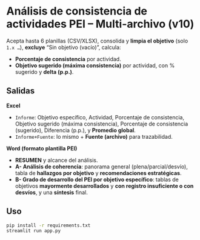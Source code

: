 # Análisis de consistencia de actividades PEI – Multi-archivo (v10)

Acepta hasta 6 planillas (CSV/XLSX), consolida y **limpia el objetivo** (solo `1.x …`), **excluye** “Sin objetivo (vacío)”, calcula:

- **Porcentaje de consistencia** por actividad.
- **Objetivo sugerido (máxima consistencia)** por actividad, con % sugerido y **delta (p.p.)**.

## Salidas
**Excel**
- `Informe`: Objetivo específico, Actividad, Porcentaje de consistencia, Objetivo sugerido (máxima consistencia),
  Porcentaje de consistencia (sugerido), Diferencia (p.p.), y **Promedio global**.
- `Informe+Fuente`: lo mismo + **Fuente (archivo)** para trazabilidad.

**Word (formato plantilla PEI)**
- **RESUMEN** y alcance del análisis.
- **A- Análisis de coherencia**: panorama general (plena/parcial/desvío), tabla de **hallazgos por objetivo** y **recomendaciones estratégicas**.
- **B- Grado de desarrollo del PEI por objetivo específico**: tablas de objetivos **mayormente desarrollados** y **con registro insuficiente o con desvíos**, y una **síntesis** final.

## Uso
```bash
pip install -r requirements.txt
streamlit run app.py

